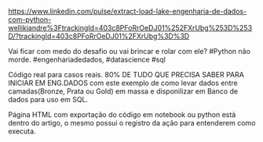 https://www.linkedin.com/pulse/extract-load-lake-engenharia-de-dados-com-python-wellikiandre%3FtrackingId=403c8PFoRrOeDJ01%252FXrUbg%253D%253D/?trackingId=403c8PFoRrOeDJ01%2FXrUbg%3D%3D

Vai ficar com medo do desafio ou vai brincar e rolar com ele? #Python não morde.
#engenhariadedados, #datascience #sql

Código real para casos reais.
80% DE TUDO QUE PRECISA SABER PARA INICIAR EM ENG.DADOS com este exemplo de como levar dados entre camadas(Bronze, Prata ou Gold) em massa e disponilizar em Banco de dados para uso em SQL.

Página HTML com exportação do código em notebook ou python está dentro do artigo, o mesmo possui o registro da ação para entenderem como executa.
